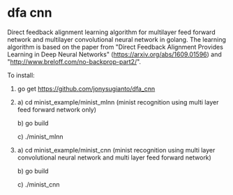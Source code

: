 # dfa cnn

Direct feedback alignment learning algorithm for multilayer feed forward network and multilayer convolutional neural network in golang. The learning algorithm is based on the paper from 
"Direct Feedback Alignment Provides Learning in
Deep Neural Networks" (https://arxiv.org/abs/1609.01596) and "http://www.breloff.com/no-backprop-part2/".


To install:

1. go get https://github.com/jonysugianto/dfa_cnn

2. a) cd minist_example/minist_mlnn (minist recognition using multi layer feed forward network only)

   b) go build 

   c) ./minist_mlnn

3. a) cd minist_example/minist_cnn (minist recognition using multi layer convolutional neural network
                                   and multi layer feed forward network)

   b) go build 

   c) ./minist_cnn